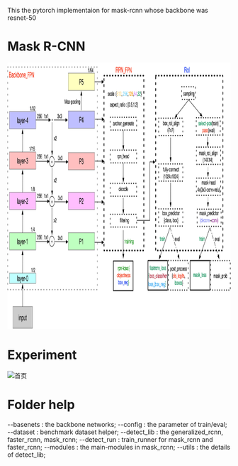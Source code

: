 This the pytorch implementaion for mask-rcnn whose backbone was resnet-50

# Mask R-CNN
<img src="assets/maskrcnn.jpg" width="1000" height="600" alt="首页"/>

# Experiment
<img src="assets/car.jpg" width="600" height="300" alt="首页"/>

# Folder help
--basenets   : the backbone networks;
--config     : the parameter of train/eval;
--dataset    : benchmark dataset helper;
--detect_lib : the generalized_rcnn, faster_rcnn, mask_rcnn;
--detect_run : train_runner for mask_rcnn and faster_rcnn;
--modules    : the main-modules in mask_rcnn;
--utils      : the details of detect_lib;
